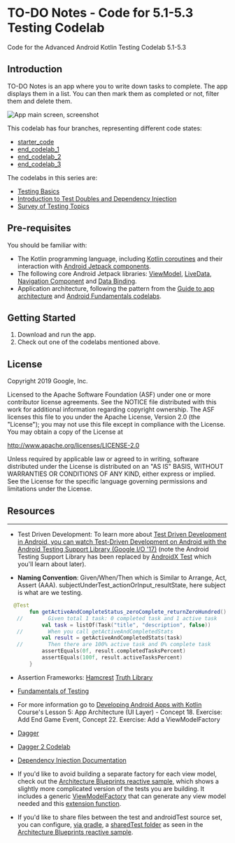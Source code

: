 TO-DO Notes - Code for 5.1-5.3 Testing Codelab
============================================================================

Code for the Advanced Android Kotlin Testing Codelab 5.1-5.3

Introduction
------------

TO-DO Notes is an app where you to write down tasks to complete. The app displays them in a list.
You can then mark them as completed or not, filter them and delete them.

![App main screen, screenshot](screenshot.png)

This codelab has four branches, representing different code states:

* [starter_code](https://github.com/googlecodelabs/android-testing/tree/starter_code)
* [end_codelab_1](https://github.com/googlecodelabs/android-testing/tree/end_codelab_1)
* [end_codelab_2](https://github.com/googlecodelabs/android-testing/tree/end_codelab_2)
* [end_codelab_3](https://github.com/googlecodelabs/android-testing/tree/end_codelab_3)

The codelabs in this series are:
* [Testing Basics](https://codelabs.developers.google.com/codelabs/advanced-android-kotlin-training-testing-basics)
* [Introduction to Test Doubles and Dependency Injection](https://codelabs.developers.google.com/codelabs/advanced-android-kotlin-training-testing-test-doubles)
* [Survey of Testing Topics](https://codelabs.developers.google.com/codelabs/advanced-android-kotlin-training-testing-survey)


Pre-requisites
--------------

You should be familiar with:

* The Kotlin programming language, including [Kotlin coroutines](https://developer.android.com/kotlin/coroutines) and their interaction with [Android Jetpack components](https://developer.android.com/topic/libraries/architecture/coroutines).
* The following core Android Jetpack libraries: [ViewModel](https://developer.android.com/topic/libraries/architecture/viewmodel),
 [LiveData](https://developer.android.com/topic/libraries/architecture/livedata),
  [Navigation Component](https://developer.android.com/guide/navigation) and 
  [Data Binding](https://developer.android.com/topic/libraries/data-binding).
* Application architecture, following the pattern from the [Guide to app architecture](https://developer.android.com/jetpack/docs/guide) and [Android Fundamentals codelabs](https://developer.android.com/courses/kotlin-android-fundamentals/toc).


Getting Started
---------------

1. Download and run the app.
2. Check out one of the codelabs mentioned above.

License
-------

Copyright 2019 Google, Inc.

Licensed to the Apache Software Foundation (ASF) under one or more contributor
license agreements.  See the NOTICE file distributed with this work for
additional information regarding copyright ownership.  The ASF licenses this
file to you under the Apache License, Version 2.0 (the "License"); you may not
use this file except in compliance with the License.  You may obtain a copy of
the License at

  http://www.apache.org/licenses/LICENSE-2.0

Unless required by applicable law or agreed to in writing, software
distributed under the License is distributed on an "AS IS" BASIS, WITHOUT
WARRANTIES OR CONDITIONS OF ANY KIND, either express or implied.  See the
License for the specific language governing permissions and limitations under
the License.

Resources
-----
_____

 - Test Driven Development: To learn more about [Test Driven Development in Android, you can watch Test-Driven Development on Android with the Android Testing Support Library (Google I/O '17)](https://youtu.be/pK7W5npkhho?t=222) (note the Android Testing Support Library has been replaced by [AndroidX Test](https://developer.android.com/training/testing/set-up-project) which you'll learn about later).

 - **Naming Convention**: Given/When/Then which is Similar to Arrange, Act, Assert (AAA).
 subjectUnderTest_actionOrInput_resultState, here subject is what are we testing.

```kt
  @Test
       fun getActiveAndCompleteStatus_zeroComplete_returnZeroHundred() {
   //        Given total 1 task: 0 completed task and 1 active task
           val task = listOf(Task("title", "description", false))
   //        When you call getActiveAndCompletedStats
           val result = getActiveAndCompletedStats(task)
   //        Then there are 100% active task and 0% complete task
           assertEquals(0f, result.completedTasksPercent)
           assertEquals(100f, result.activeTasksPercent)
       }
```

- Assertion Frameworks:
  [Hamcrest](http://hamcrest.org/)
  [Truth Library](https://truth.dev/)

 - [Fundamentals of Testing](https://developer.android.com/training/testing/fundamentals)
 - For more information go to [Developing Android Apps with Kotlin](https://classroom.udacity.com/courses/ud9012) Course's Lesson 5: App Architecture (UI Layer) - Concept 18. Exercise: Add End Game Event, Concept 22. Exercise: Add a ViewModelFactory

 - [Dagger](https://dagger.dev)
 - [Dagger 2 Codelab](https://codelabs.developers.google.com/codelabs/android-dagger/#0)
 - [Dependency Injection Documentation](https://developer.android.com/training/dependency-injection)

 - If you'd like to avoid building a separate factory for each view model, check out the [Architecture Blueprints reactive sample](https://github.com/android/architecture-samples/tree/reactive), which shows a slightly more complicated version of the tests you are building. It includes a generic [ViewModelFactory](https://github.com/googlesamples/android-architecture/blob/reactive/app/src/main/java/com/example/android/architecture/blueprints/todoapp/ViewModelFactory.kt) that can generate any view model needed and this [extension function](https://github.com/googlesamples/android-architecture/blob/reactive/app/src/main/java/com/example/android/architecture/blueprints/todoapp/util/FragmentExt.kt).

 - If you'd like to share files between the test and androidTest source set, you can configure, [via gradle](https://github.com/android/architecture-samples/blob/f4128dd8dbea5d1aac5d5acd5f346bb82187fbe6/app/build.gradle#L20), a [sharedTest folder](https://github.com/android/architecture-samples/tree/reactive/app/src) as seen in the [Architecture Blueprints reactive sample](https://github.com/android/architecture-samples/tree/reactive).
